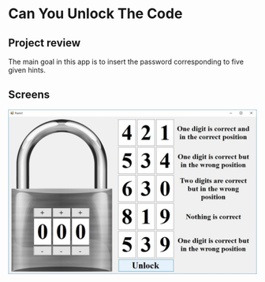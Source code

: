 # Can You Unlock The Code

## Project review

The main goal in this app is to insert the password corresponding to five given hints.

## Screens

![](./Screens/1.JPG)